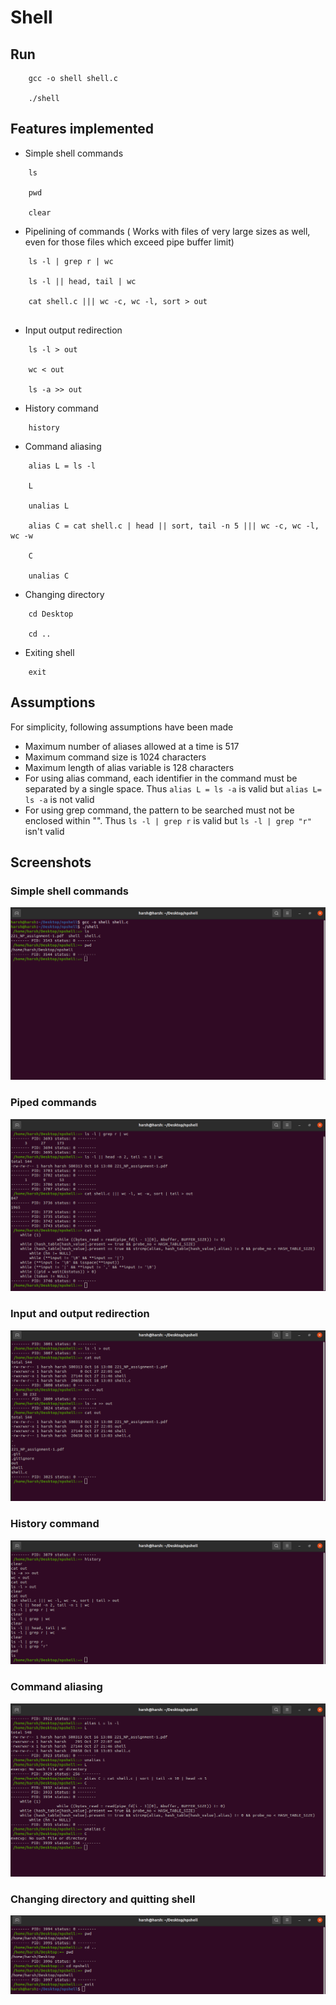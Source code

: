 # Shell

## Run
```
    gcc -o shell shell.c
    
    ./shell
```

## Features implemented

- Simple shell commands
```
    ls
    
    pwd
    
    clear
```

- Pipelining of commands ( Works with files of very large sizes as well, even for those files which exceed pipe buffer limit)
```
    ls -l | grep r | wc
    
    ls -l || head, tail | wc
    
    cat shell.c ||| wc -c, wc -l, sort > out
    
```

- Input output redirection
```
    ls -l > out
    
    wc < out
    
    ls -a >> out
```

- History command
```
    history
```

- Command aliasing
```
    alias L = ls -l
    
    L
    
    unalias L
    
    alias C = cat shell.c | head || sort, tail -n 5 ||| wc -c, wc -l, wc -w
    
    C
    
    unalias C
```

- Changing directory
```
    cd Desktop
    
    cd ..
```

- Exiting shell
```
    exit
```

## Assumptions

For simplicity, following assumptions have been made

- Maximum number of aliases allowed at a time is 517
- Maximum command size is 1024 characters
- Maximum length of alias variable is 128 characters
- For using alias command, each identifier in the command must be separated by a single space. Thus `alias L = ls -a` is valid but `alias L= ls -a` is not valid
- For using grep command, the pattern to be searched must not be enclosed within "". Thus `ls -l | grep r` is valid but `ls -l | grep "r"` isn't valid

## Screenshots

### Simple shell commands
![Simple shell commands](./screenshots/simple_commands.png?raw=true)

### Piped commands
![Piped commands](./screenshots/pipe_commands.png?raw=true)

### Input and output redirection
![Input and output redirection](./screenshots/input_and_output_redirection.png?raw=true)

### History command
![History command](./screenshots/history_command.png?raw=true)

### Command aliasing
![Command aliasing](./screenshots/alias_and_unalias.png?raw=true)

### Changing directory and quitting shell
![Changing directory and quitting shell](./screenshots/cd_and_exit.png?raw=true)
